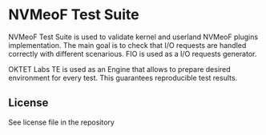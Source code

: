 # NVMeoF Test Suite

NVMeoF Test Suite is used to validate kernel and userland NVMeoF plugins
implementation. The main goal is to check that I/O requests are handled correctly
with different scenarious. FIO is used as a I/O requests generator.

OKTET Labs TE is used as an Engine that allows to prepare desired environment for
every test. This guarantees reproducible test results.

## License

See license file in the repository